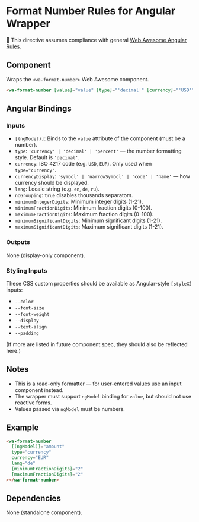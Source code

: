 # Format Number Rules for Angular Wrapper

📌 This directive assumes compliance with general [Web Awesome Angular Rules](../../../RULES.md).

## Component

Wraps the `<wa-format-number>` Web Awesome component.

```html
<wa-format-number [value]="value" [type]="'decimal'" [currency]="'USD'"></wa-format-number>
```

## Angular Bindings

### Inputs

* `[(ngModel)]`: Binds to the `value` attribute of the component (must be a number).
* `type`: `'currency' | 'decimal' | 'percent'` — the number formatting style. Default is `'decimal'`.
* `currency`: ISO 4217 code (e.g. `USD`, `EUR`). Only used when `type="currency"`.
* `currencyDisplay`: `'symbol' | 'narrowSymbol' | 'code' | 'name'` — how currency should be displayed.
* `lang`: Locale string (e.g. `en`, `de`, `ru`).
* `noGrouping`: `true` disables thousands separators.
* `minimumIntegerDigits`: Minimum integer digits (1-21).
* `minimumFractionDigits`: Minimum fraction digits (0-100).
* `maximumFractionDigits`: Maximum fraction digits (0-100).
* `minimumSignificantDigits`: Minimum significant digits (1-21).
* `maximumSignificantDigits`: Maximum significant digits (1-21).

### Outputs

None (display-only component).

### Styling Inputs

These CSS custom properties should be available as Angular-style `[styleX]` inputs:

* `--color`
* `--font-size`
* `--font-weight`
* `--display`
* `--text-align`
* `--padding`

(If more are listed in future component spec, they should also be reflected here.)

## Notes

* This is a read-only formatter — for user-entered values use an input component instead.
* The wrapper must support `ngModel` binding for `value`, but should not use reactive forms.
* Values passed via `ngModel` must be numbers.

## Example

```html
<wa-format-number
  [(ngModel)]="amount"
  type="currency"
  currency="EUR"
  lang="de"
  [minimumFractionDigits]="2"
  [maximumFractionDigits]="2"
></wa-format-number>
```

## Dependencies

None (standalone component).
